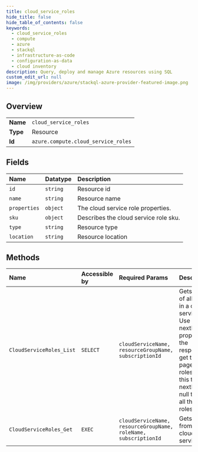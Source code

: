 ```yaml
---
title: cloud_service_roles
hide_title: false
hide_table_of_contents: false
keywords:
  - cloud_service_roles
  - compute
  - azure    
  - stackql
  - infrastructure-as-code
  - configuration-as-data
  - cloud inventory
description: Query, deploy and manage Azure resources using SQL
custom_edit_url: null
image: /img/providers/azure/stackql-azure-provider-featured-image.png
---
```

  
    

## Overview
<table><tbody>
<tr><td><b>Name</b></td><td><code>cloud_service_roles</code></td></tr>
<tr><td><b>Type</b></td><td>Resource</td></tr>
<tr><td><b>Id</b></td><td><code>azure.compute.cloud_service_roles</code></td></tr>
</tbody></table>

## Fields
| Name | Datatype | Description |
|:-----|:---------|:------------|
| `id` | `string` | Resource id |
| `name` | `string` | Resource name |
| `properties` | `object` | The cloud service role properties. |
| `sku` | `object` | Describes the cloud service role sku. |
| `type` | `string` | Resource type |
| `location` | `string` | Resource location |
## Methods
| Name | Accessible by | Required Params | Description |
|:-----|:--------------|:----------------|:------------|
| `CloudServiceRoles_List` | `SELECT` | `cloudServiceName, resourceGroupName, subscriptionId` | Gets a list of all roles in a cloud service. Use nextLink property in the response to get the next page of roles. Do this till nextLink is null to fetch all the roles. |
| `CloudServiceRoles_Get` | `EXEC` | `cloudServiceName, resourceGroupName, roleName, subscriptionId` | Gets a role from a cloud service. |
